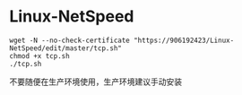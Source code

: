 # Linux-NetSpeed
```
wget -N --no-check-certificate "https://906192423/Linux-NetSpeed/edit/master/tcp.sh"
chmod +x tcp.sh
./tcp.sh
```

不要随便在生产环境使用，生产环境建议手动安装   
